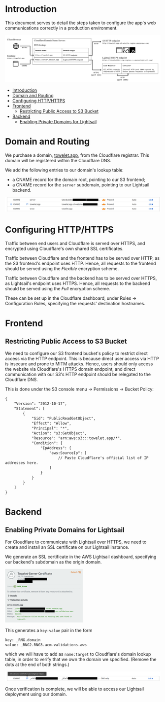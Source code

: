 # Introduction

This document serves to detail the steps taken to configure the app's web communications correctly in a production environment.

<img src="Images/dns-flowchart.png">

- [Introduction](#introduction)
- [Domain and Routing](#domain-and-routing)
- [Configuring HTTP/HTTPS](#configuring-httphttps)
- [Frontend](#frontend)
  - [Restricting Public Access to S3 Bucket](#restricting-public-access-to-s3-bucket)
- [Backend](#backend)
  - [Enabling Private Domains for Lightsail](#enabling-private-domains-for-lightsail)

# Domain and Routing

We purchase a domain, [towelet.app](towelet.app), from the Cloudflare registrar. This domain will be registered within the Cloudflare DNS.

We add the following entries to our domain's lookup table:
- a CNAME record for the domain root, pointing to our S3 frontend;
- a CNAME record for the `server` subdomain, pointing to our Lightsail backend.

<img src="Images/dns-config.png">

# Configuring HTTP/HTTPS

Traffic between end users and Cloudflare is served over HTTPS, and encrypted using Cloudflare's own shared SSL certificates.

Traffic between Cloudflare and the frontend has to be served over HTTP, as the S3 frontend's endpoint uses HTTP. Hence, all requests to the frontend should be served using the *Flexible* encryption scheme.

Traffic between Cloudflare and the backend has to be served over HTTPS, as Lightsail's endpoint uses HTTPS. Hence, all requests to the backend should be served using the *Full* encryption scheme.

These can be set up in the Cloudflare dashboard, under Rules -> Configuration Rules, specifying the requests' destination hostnames.

# Frontend

## Restricting Public Access to S3 Bucket

We need to configure our S3 frontend bucket's policy to restrict direct access via the HTTP endpoint. This is because direct user access via HTTP is insecure and prone to MITM attacks. Hence, users should only access the website via Cloudflare's HTTPS domain endpoint, and direct communication with our S3's HTTP endpoint should be relegated to the Cloudflare DNS.

This is done under the S3 console menu -> Permissions -> Bucket Policy:
```
{
    "Version": "2012-10-17",
    "Statement": [
        {
            "Sid": "PublicReadGetObject",
            "Effect": "Allow",
            "Principal": "*",
            "Action": "s3:GetObject",
            "Resource": "arn:aws:s3:::towelet.app/*",
            "Condition": {
                "IpAddress": {
                    "aws:SourceIp": [
                        // Paste Cloudflare's official list of IP addresses here.
                    ]
                }
            }
        }
    ]
}
```

# Backend 

## Enabling Private Domains for Lightsail

For Cloudflare to communicate with Lightsail over HTTPS, we need to create and install an SSL certificate on our Lightsail instance.

We generate an SSL certificate in the AWS Lightsail dashboard, specifying our backend's subdomain as the origin domain.

<img src="Images/dns-config-lightsail-1.png" width=50%>

This generates a `key:value` pair in the form
```
key: _RNG.domain
value: _RNG2.RNG3.acm-validations.aws
```
which we will have to add as `name:target` to Cloudflare's domain lookup table, in order to verify that we own the domain we specified. (Remove the dots at the end of both strings.)

<img src="Images/dns-config-lightsail-2.png">

Once verification is complete, we will be able to access our Lightsail deployment using our domain.